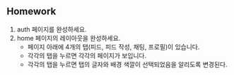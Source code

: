 ## Homework

1. auth 페이지를 완성하세요.
2. home 페이지의 레이아웃을 완성하세요.
   - 페이지 아래에 4개의 탭(피드, 피드 작성, 채팅, 프로필)이 있습니다.
   - 각각의 탭을 누르면 각각의 페이지가 보입니다.
   - 각각의 탭을 누르면 탭의 글자와 배경 색깔이 선택되었음을 알리도록 변경된다.
